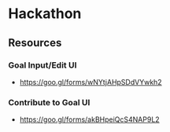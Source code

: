 # Hackathon

## Resources

### Goal Input/Edit UI
* https://goo.gl/forms/wNYtjAHpSDdVYwkh2

### Contribute to Goal UI
* https://goo.gl/forms/akBHpeiQcS4NAP9L2
